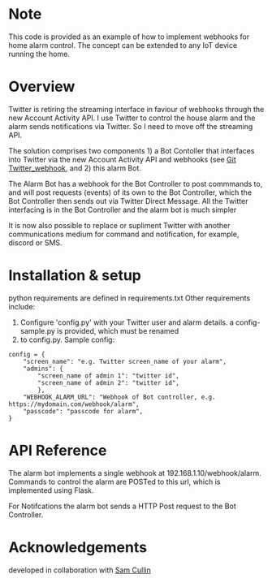 # Note
This code is provided as an example of how to implement webhooks for home alarm control.  The concept can be extended to
any IoT device running the home.

# Overview
Twitter is retiring the streaming interface in faviour of webhooks through the new Account Activity API.  I use Twitter to control
the house alarm and the alarm sends notifications via Twitter.  So I need to move off the streaming API.

The solution comprises two components 1) a Bot Contoller that interfaces into Twitter via the new Account Activity API
and webhooks (see [Git Twitter_webhook](https://github.com/ccullin/twitter-webhook), and 2) this alarm Bot.

The Alarm Bot has a webhook for the Bot Controller to post commmands to, and will post requests (events) of its own to the
Bot Controller, which the Bot Controller then sends out via Twitter Direct Message.  All the Twitter interfacing is in the
Bot Controller and the alarm bot is much simpler

It is now also possible to replace or supliment Twitter with another communications medium for command and notification,
for example, discord or SMS.

# Installation & setup

python requirements are defined in requirements.txt
Other requirements include:


1.  Configure 'config.py' with your Twitter user and alarm details. a config-sample.py is provided, which must be renamed
2.  to config.py.  Sample config:
```
config = {
    "screen_name": "e.g. Twitter screen_name of your alarm",
    "admins": {
        "screen_name of admin 1": "twitter id",
        "screen_name of admin 2": "twitter id",
        },
    "WEBHOOK_ALARM_URL": "Webhook of Bot controller, e.g. https://mydomain.com/webhook/alarm",
    "passcode": "passcode for alarm",
}
```

# API Reference

The alarm bot implements a single webhook at 192.168.1.10/webhook/alarm.  Commands to control the alarm are POSTed to this
url, which is implemented using Flask.  

For Notifcations the alarm bot sends a HTTP Post request to the Bot Controller.


# Acknowledgements

developed in collaboration with [Sam Cullin](https://samcullin.github.io/)
